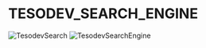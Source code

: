 # TESODEV_SEARCH_ENGINE
![TesodevSearch](https://user-images.githubusercontent.com/56490184/148590214-481678a3-08a6-4511-a8c8-a3bb93ab8ef0.png)
![TesodevSearchEngine](https://user-images.githubusercontent.com/56490184/148590271-007ae976-def9-46ea-8674-ea3b413b8302.png)
